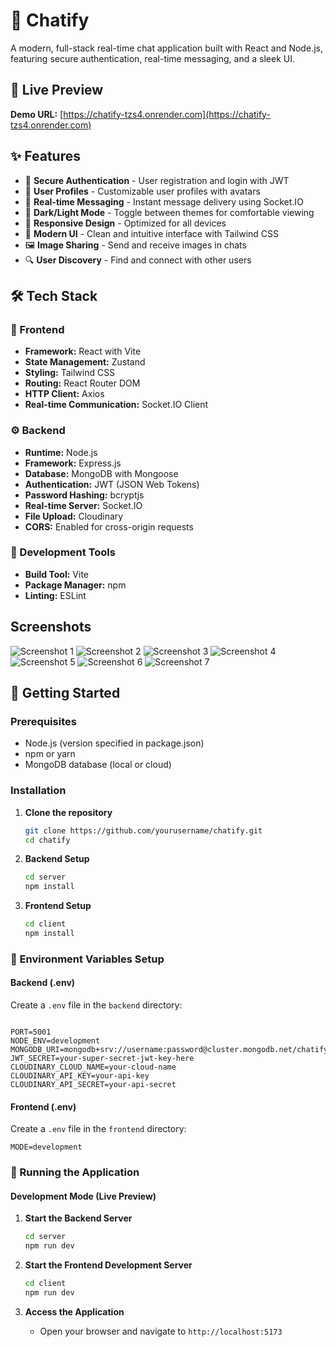 #   🌟 Chatify

A modern, full-stack real-time chat application built with React and Node.js, featuring secure authentication, real-time messaging, and a sleek UI.


## 🚀 Live Preview

**Demo URL:** [https://chatify-tzs4.onrender.com](https://chatify-tzs4.onrender.com)


##  ✨ Features

- 🔐 **Secure Authentication** - User registration and login with JWT
- 👤 **User Profiles** - Customizable user profiles with avatars
- 💬 **Real-time Messaging** - Instant message delivery using Socket.IO
- 🌙 **Dark/Light Mode** - Toggle between themes for comfortable viewing
- 📱 **Responsive Design** - Optimized for all devices
- 🎨 **Modern UI** - Clean and intuitive interface with Tailwind CSS
- 🖼️ **Image Sharing** - Send and receive images in chats
- 🔍 **User Discovery** - Find and connect with other users

## 🛠️ Tech Stack


### 🎯 Frontend
- **Framework:** React with Vite
- **State Management:** Zustand
- **Styling:** Tailwind CSS
- **Routing:** React Router DOM
- **HTTP Client:** Axios
- **Real-time Communication:** Socket.IO Client

### ⚙️ Backend
- **Runtime:** Node.js
- **Framework:** Express.js
- **Database:** MongoDB with Mongoose
- **Authentication:** JWT (JSON Web Tokens)
- **Password Hashing:** bcryptjs
- **Real-time Server:** Socket.IO
- **File Upload:** Cloudinary
- **CORS:** Enabled for cross-origin requests

### 🧰 Development Tools
- **Build Tool:** Vite
- **Package Manager:** npm
- **Linting:** ESLint

## Screenshots
![Screenshot 1](/client/public/Screenshots/s1.png)
![Screenshot 2](/client/public/Screenshots/s2.png)
![Screenshot 3](/client/public/Screenshots/s3.png)
![Screenshot 4](/client/public/Screenshots/s4.png)
![Screenshot 5](/client/public/Screenshots/s5.png)
![Screenshot 6](/client/public/Screenshots/s6.png)
![Screenshot 7](/client/public/Screenshots/s7.png)


## 🚀 Getting Started

### Prerequisites
- Node.js (version specified in package.json)
- npm or yarn
- MongoDB database (local or cloud)

### Installation

1. **Clone the repository**
   ```bash
   git clone https://github.com/yourusername/chatify.git
   cd chatify
   ```

2. **Backend Setup**
   ```bash
   cd server
   npm install
   ```

3. **Frontend Setup**
   ```bash
   cd client
   npm install
   ```

### 🔧 Environment Variables Setup

#### Backend (.env)
Create a `.env` file in the `backend` directory:
```env

PORT=5001
NODE_ENV=development
MONGODB_URI=mongodb+srv://username:password@cluster.mongodb.net/chatify
JWT_SECRET=your-super-secret-jwt-key-here
CLOUDINARY_CLOUD_NAME=your-cloud-name
CLOUDINARY_API_KEY=your-api-key
CLOUDINARY_API_SECRET=your-api-secret
```

#### Frontend (.env)
Create a `.env` file in the `frontend` directory:
```env
MODE=development
```

### 🚀 Running the Application

#### Development Mode (Live Preview)

1. **Start the Backend Server**
   ```bash
   cd server
   npm run dev
   ```
   



2. **Start the Frontend Development Server**
   ```bash
   cd client
   npm run dev
   ```

3. **Access the Application**
   - Open your browser and navigate to `http://localhost:5173`
  

